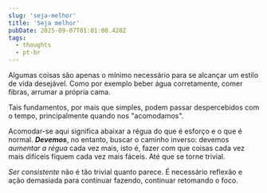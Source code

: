 ```yaml
---
slug: 'seja-melhor'
title: 'Seja melhor'
pubDate: 2025-09-07T01:01:00.428Z
tags:
  - thoughts
  - pt-br
---
```


Algumas coisas são apenas o mínimo necessário para se alcançar um estilo de vida desejável. Como por exemplo beber água corretamente, comer fibras, arrumar a própria cama.

Tais fundamentos, por mais que simples, podem passar despercebidos com o tempo, principalmente quando nos "acomodamos".

Acomodar-se aqui significa abaixar a régua do que é esforço e o que é normal. ***Devemos***, no entanto, buscar o caminho inverso: devemos *aumentar a régua* cada vez mais, isto é, fazer com que coisas cada vez mais difíceis fiquem cada vez mais fáceis. Até que se torne trivial.

*Ser consistente* não é tão trivial quanto parece. É necessário reflexão e ação demasiada para continuar fazendo, continuar retomando o foco.
